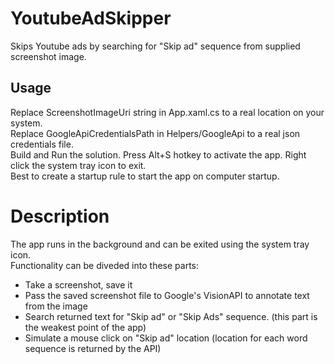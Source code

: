 # YoutubeAdSkipper
Skips Youtube ads by searching for "Skip ad" sequence from supplied screenshot image.

## Usage
Replace ScreenshotImageUri string in App.xaml.cs to a real location on your system.<br>
Replace GoogleApiCredentialsPath in Helpers/GoogleApi to a real json credentials file.<br>
Build and Run the solution. Press Alt+S hotkey to activate the app. Right click the system tray icon to exit.<br>
Best to create a startup rule to start the app on computer startup.

# Description
The app runs in the background and can be exited using the system tray icon.<br>
Functionality can be diveded into these parts:<br>
- Take a screenshot, save it
- Pass the saved screenshot file to Google's VisionAPI to annotate text from the image
- Search returned text for "Skip ad" or "Skip Ads" sequence. (this part is the weakest point of the app)
- Simulate a mouse click on "Skip ad" location (location for each word sequence is returned by the API)